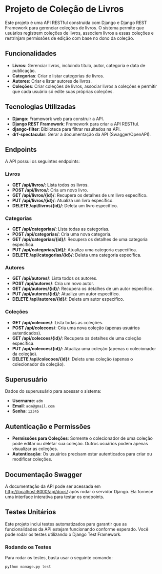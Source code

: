 # Projeto de Coleção de Livros

Este projeto é uma API RESTful construída com Django e Django REST Framework para gerenciar coleções de livros. O sistema permite que usuários registrem coleções de livros, associem livros a essas coleções e restrinjam permissões de edição com base no dono da coleção.

## Funcionalidades

- **Livros**: Gerenciar livros, incluindo título, autor, categoria e data de publicação.
- **Categorias**: Criar e listar categorias de livros.
- **Autores**: Criar e listar autores de livros.
- **Coleções**: Criar coleções de livros, associar livros a coleções e permitir que cada usuário só edite suas próprias coleções.

## Tecnologias Utilizadas

- **Django**: Framework web para construir a API.
- **Django REST Framework**: Framework para criar a API RESTful.
- **django-filter**: Biblioteca para filtrar resultados na API.
- **drf-spectacular**: Gerar a documentação da API (Swagger/OpenAPI).

## Endpoints

A API possui os seguintes endpoints:

### Livros

- **GET /api/livros/**: Lista todos os livros.
- **POST /api/livros/**: Cria um novo livro.
- **GET /api/livros/{id}/**: Recupera os detalhes de um livro específico.
- **PUT /api/livros/{id}/**: Atualiza um livro específico.
- **DELETE /api/livros/{id}/**: Deleta um livro específico.

### Categorias

- **GET /api/categorias/**: Lista todas as categorias.
- **POST /api/categorias/**: Cria uma nova categoria.
- **GET /api/categorias/{id}/**: Recupera os detalhes de uma categoria específica.
- **PUT /api/categorias/{id}/**: Atualiza uma categoria específica.
- **DELETE /api/categorias/{id}/**: Deleta uma categoria específica.

### Autores

- **GET /api/autores/**: Lista todos os autores.
- **POST /api/autores/**: Cria um novo autor.
- **GET /api/autores/{id}/**: Recupera os detalhes de um autor específico.
- **PUT /api/autores/{id}/**: Atualiza um autor específico.
- **DELETE /api/autores/{id}/**: Deleta um autor específico.

### Coleções

- **GET /api/colecoes/**: Lista todas as coleções.
- **POST /api/colecoes/**: Cria uma nova coleção (apenas usuários autenticados).
- **GET /api/colecoes/{id}/**: Recupera os detalhes de uma coleção específica.
- **PUT /api/colecoes/{id}/**: Atualiza uma coleção (apenas o colecionador da coleção).
- **DELETE /api/colecoes/{id}/**: Deleta uma coleção (apenas o colecionador da coleção).

## Superusuário

Dados do superusuário para acessar o sistema:

- **Username**: `adm`
- **Email**: `adm@gmail.com`
- **Senha**: `12345`

## Autenticação e Permissões

- **Permissões para Coleções**: Somente o colecionador de uma coleção pode editar ou deletar sua coleção. Outros usuários podem apenas visualizar as coleções.
- **Autenticação**: Os usuários precisam estar autenticados para criar ou modificar coleções.

## Documentação Swagger

A documentação da API pode ser acessada em [http://localhost:8000/api/docs/](http://localhost:8000/api/docs/) após rodar o servidor Django. Ela fornece uma interface interativa para testar os endpoints.

## Testes Unitários

Este projeto inclui testes automatizados para garantir que as funcionalidades da API estejam funcionando conforme esperado. Você pode rodar os testes utilizando o Django Test Framework.

### Rodando os Testes

Para rodar os testes, basta usar o seguinte comando:

```bash
python manage.py test
